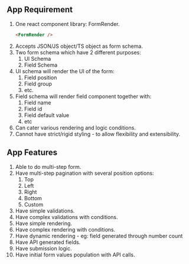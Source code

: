 ## App Requirement

1. One react component library: FormRender.
   ```html
   <FormRender />
   ```
2. Accepts JSON/JS object/TS object as form schema.
3. Two form schema which have 2 different purposes:
   1. UI Schema
   2. Field Schema
4. UI schema will render the UI of the form:
   1. Field position
   2. Field group
   3. etc.
5. Field schema will render field component together with:
   1. Field name
   2. Field id
   3. Field default value
   4. etc
6. Can cater various rendering and logic conditions.
7. Cannot have strict/rigid styling - to allow flexibility and extensibility.

## App Features

1. Able to do multi-step form.
2. Have multi-step pagination with several position options:
   1. Top
   2. Left
   3. Right
   4. Bottom
   5. Custom
3. Have simple validations.
4. Have complex validations with conditions.
5. Have simple rendering.
6. Have complex rendering with conditions.
7. Have dynamic rendering - eg: field generated through number count
8. Have API generated fields.
9. Have submission logic.
10. Have initial form values population with API calls.
